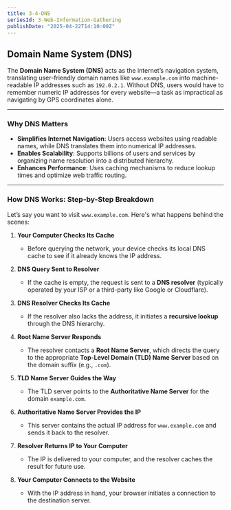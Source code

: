 ```yaml
---
title: 3-4-DNS
seriesId: 3-Web-Information-Gathering
publishDate: "2025-04-22T14:10:00Z"
---
```


## Domain Name System (DNS)

The **Domain Name System (DNS)** acts as the internet’s navigation system, translating user-friendly domain names like `www.example.com` into machine-readable IP addresses such as `192.0.2.1`. Without DNS, users would have to remember numeric IP addresses for every website—a task as impractical as navigating by GPS coordinates alone.

---

### Why DNS Matters

- **Simplifies Internet Navigation**: Users access websites using readable names, while DNS translates them into numerical IP addresses.
- **Enables Scalability**: Supports billions of users and services by organizing name resolution into a distributed hierarchy.
- **Enhances Performance**: Uses caching mechanisms to reduce lookup times and optimize web traffic routing.

---

### How DNS Works: Step-by-Step Breakdown

Let’s say you want to visit `www.example.com`. Here's what happens behind the scenes:

1. **Your Computer Checks Its Cache**
   - Before querying the network, your device checks its local DNS cache to see if it already knows the IP address.

2. **DNS Query Sent to Resolver**
   - If the cache is empty, the request is sent to a **DNS resolver** (typically operated by your ISP or a third-party like Google or Cloudflare).

3. **DNS Resolver Checks Its Cache**
   - If the resolver also lacks the address, it initiates a **recursive lookup** through the DNS hierarchy.

4. **Root Name Server Responds**
   - The resolver contacts a **Root Name Server**, which directs the query to the appropriate **Top-Level Domain (TLD) Name Server** based on the domain suffix (e.g., `.com`).

5. **TLD Name Server Guides the Way**
   - The TLD server points to the **Authoritative Name Server** for the domain `example.com`.

6. **Authoritative Name Server Provides the IP**
   - This server contains the actual IP address for `www.example.com` and sends it back to the resolver.

7. **Resolver Returns IP to Your Computer**
   - The IP is delivered to your computer, and the resolver caches the result for future use.

8. **Your Computer Connects to the Website**
   - With the IP address in hand, your browser initiates a connection to the destination server.



